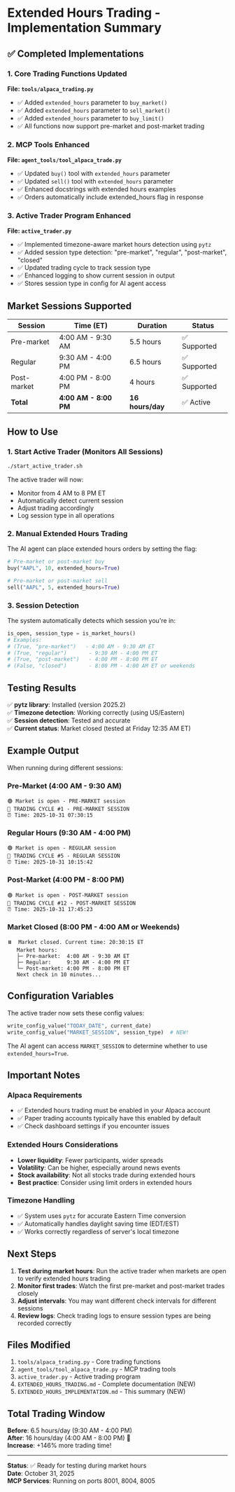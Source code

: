 # Extended Hours Trading - Implementation Summary

## ✅ Completed Implementations

### 1. Core Trading Functions Updated

**File: `tools/alpaca_trading.py`**
- ✅ Added `extended_hours` parameter to `buy_market()`
- ✅ Added `extended_hours` parameter to `sell_market()`
- ✅ Added `extended_hours` parameter to `buy_limit()`
- ✅ All functions now support pre-market and post-market trading

### 2. MCP Tools Enhanced

**File: `agent_tools/tool_alpaca_trade.py`**
- ✅ Updated `buy()` tool with `extended_hours` parameter
- ✅ Updated `sell()` tool with `extended_hours` parameter
- ✅ Enhanced docstrings with extended hours examples
- ✅ Orders automatically include extended_hours flag in response

### 3. Active Trader Program Enhanced

**File: `active_trader.py`**
- ✅ Implemented timezone-aware market hours detection using `pytz`
- ✅ Added session type detection: "pre-market", "regular", "post-market", "closed"
- ✅ Updated trading cycle to track session type
- ✅ Enhanced logging to show current session in output
- ✅ Stores session type in config for AI agent access

## Market Sessions Supported

| Session | Time (ET) | Duration | Status |
|---------|-----------|----------|--------|
| Pre-market | 4:00 AM - 9:30 AM | 5.5 hours | ✅ Supported |
| Regular | 9:30 AM - 4:00 PM | 6.5 hours | ✅ Supported |
| Post-market | 4:00 PM - 8:00 PM | 4 hours | ✅ Supported |
| **Total** | **4:00 AM - 8:00 PM** | **16 hours/day** | ✅ Active |

## How to Use

### 1. Start Active Trader (Monitors All Sessions)

```bash
./start_active_trader.sh
```

The active trader will now:
- Monitor from 4 AM to 8 PM ET
- Automatically detect current session
- Adjust trading accordingly
- Log session type in all operations

### 2. Manual Extended Hours Trading

The AI agent can place extended hours orders by setting the flag:

```python
# Pre-market or post-market buy
buy("AAPL", 10, extended_hours=True)

# Pre-market or post-market sell
sell("AAPL", 5, extended_hours=True)
```

### 3. Session Detection

The system automatically detects which session you're in:

```python
is_open, session_type = is_market_hours()
# Examples:
# (True, "pre-market")   - 4:00 AM - 9:30 AM ET
# (True, "regular")       - 9:30 AM - 4:00 PM ET
# (True, "post-market")   - 4:00 PM - 8:00 PM ET
# (False, "closed")       - 8:00 PM - 4:00 AM ET or weekends
```

## Testing Results

✅ **pytz library**: Installed (version 2025.2)  
✅ **Timezone detection**: Working correctly (using US/Eastern)  
✅ **Session detection**: Tested and accurate  
✅ **Current status**: Market closed (tested at Friday 12:35 AM ET)

## Example Output

When running during different sessions:

### Pre-Market (4:00 AM - 9:30 AM)
```
🟢 Market is open - PRE-MARKET session
🔄 TRADING CYCLE #1 - PRE-MARKET SESSION
⏰ Time: 2025-10-31 07:30:15
```

### Regular Hours (9:30 AM - 4:00 PM)
```
🟢 Market is open - REGULAR session
🔄 TRADING CYCLE #5 - REGULAR SESSION
⏰ Time: 2025-10-31 10:15:42
```

### Post-Market (4:00 PM - 8:00 PM)
```
🟢 Market is open - POST-MARKET session
🔄 TRADING CYCLE #12 - POST-MARKET SESSION
⏰ Time: 2025-10-31 17:45:23
```

### Market Closed (8:00 PM - 4:00 AM or Weekends)
```
⏸️  Market closed. Current time: 20:30:15 ET
   Market hours:
   ├─ Pre-market:  4:00 AM - 9:30 AM ET
   ├─ Regular:     9:30 AM - 4:00 PM ET
   └─ Post-market: 4:00 PM - 8:00 PM ET
   Next check in 10 minutes...
```

## Configuration Variables

The active trader now sets these config values:

```python
write_config_value("TODAY_DATE", current_date)
write_config_value("MARKET_SESSION", session_type)  # NEW!
```

The AI agent can access `MARKET_SESSION` to determine whether to use `extended_hours=True`.

## Important Notes

### Alpaca Requirements
- ✅ Extended hours trading must be enabled in your Alpaca account
- ✅ Paper trading accounts typically have this enabled by default
- ✅ Check dashboard settings if you encounter issues

### Extended Hours Considerations
- **Lower liquidity**: Fewer participants, wider spreads
- **Volatility**: Can be higher, especially around news events
- **Stock availability**: Not all stocks trade during extended hours
- **Best practice**: Consider using limit orders in extended hours

### Timezone Handling
- ✅ System uses `pytz` for accurate Eastern Time conversion
- ✅ Automatically handles daylight saving time (EDT/EST)
- ✅ Works correctly regardless of server's local timezone

## Next Steps

1. **Test during market hours**: Run the active trader when markets are open to verify extended hours trading
2. **Monitor first trades**: Watch the first pre-market and post-market trades closely
3. **Adjust intervals**: You may want different check intervals for different sessions
4. **Review logs**: Check trading logs to ensure session types are being recorded correctly

## Files Modified

1. `tools/alpaca_trading.py` - Core trading functions
2. `agent_tools/tool_alpaca_trade.py` - MCP trading tools
3. `active_trader.py` - Active trading program
4. `EXTENDED_HOURS_TRADING.md` - Complete documentation (NEW)
5. `EXTENDED_HOURS_IMPLEMENTATION.md` - This summary (NEW)

## Total Trading Window

**Before**: 6.5 hours/day (9:30 AM - 4:00 PM)  
**After**: 16 hours/day (4:00 AM - 8:00 PM) 🚀  
**Increase**: +146% more trading time!

---

**Status**: ✅ Ready for testing during market hours  
**Date**: October 31, 2025  
**MCP Services**: Running on ports 8001, 8004, 8005
